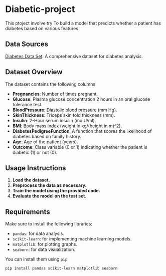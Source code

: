 # Diabetic-project 
This ptoject involve try To build a model that predicts whether a patient has diabetes based on various features
## Data Sources
[Diabetes Data Set](https://www.kaggle.com/datasets/uciml/pima-indians-diabetes-database): A comprehensive dataset for diabetes analysis.

## Dataset Overview

The dataset contains the following columns
- **Pregnancies**: Number of times pregnant.
- **Glucose**: Plasma glucose concentration 2 hours in an oral glucose tolerance test.
- **BloodPressure**: Diastolic blood pressure (mm Hg).
- **SkinThickness**: Triceps skin fold thickness (mm).
- **Insulin**: 2-Hour serum insulin (mu U/ml).
- **BMI**: Body mass index (weight in kg/(height in m)^2).
- **DiabetesPedigreeFunction**: A function that scores the likelihood of diabetes based on family history.
- **Age**: Age of the patient (years).
- **Outcome**: Class variable (0 or 1) indicating whether the patient is diabetic (1) or not (0).
## Usage Instructions

1. **Load the dataset.**
2. **Preprocess the data as necessary.**
3. **Train the model using the provided code.**
4. **Evaluate the model on the test set.**

## Requirements

Make sure to install the following libraries:

- `pandas`: for data analysis.
- `scikit-learn`: for implementing machine learning models.
- `matplotlib`: for plotting graphs.
- `seaborn`: for data visualization.

You can install them using `pip`:

```bash
pip install pandas scikit-learn matplotlib seaborn
